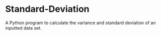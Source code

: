 # Standard-Deviation
A Python program to calculate the variance and standard deviation of an inputted data set.
